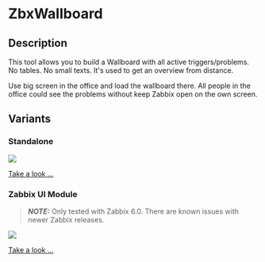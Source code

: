 # ZbxWallboard

## Description
This tool allows you to build a Wallboard with all active triggers/problems. 
No tables. No small texts. It's used to get an overview from distance.

Use big screen in the office and load the wallboard there. All people in the office could see the problems without keep Zabbix open on the own screen.

## Variants
### Standalone
![](standalone/docs/Screenshots/ZbxWallboard_RegularView.png)

[Take a look ...](standalone/README.md)

### Zabbix UI Module
> **_NOTE:_**  Only tested with Zabbix 6.0. There are known issues with newer Zabbix releases.

![](module/docs/Screenshots/ZbxWallboard_module.png)

[Take a look ...](module/README.md)


